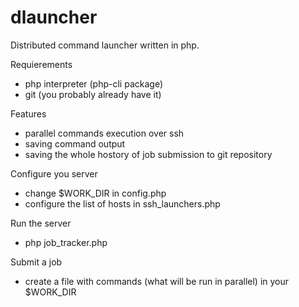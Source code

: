 dlauncher
=========

Distributed command launcher written in php.


Requierements

- php interpreter (php-cli package)
- git (you probably already have it)


Features

- parallel commands execution over ssh
- saving command output
- saving the whole hostory of job submission to git repository


Configure you server

- change $WORK_DIR in config.php
- configure the list of hosts in ssh_launchers.php


Run the server

- php job_tracker.php


Submit a job

- create a file with commands (what will be run in parallel) in your $WORK_DIR
